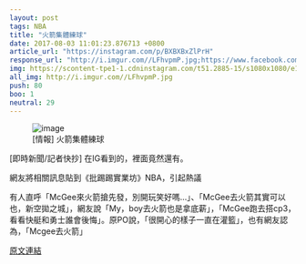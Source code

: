 ```yaml
---
layout: post
tags: NBA
title: "火箭集體練球"
date: 2017-08-03 11:01:23.876713 +0800
article_url: "https://instagram.com/p/BXBXBxZlPrH"
response_url: "http://i.imgur.com//LFhvpmP.jpg;https://www.facebook.com//da.village//videos//10154;http://tiny.cc//w6ppmy"
img: https://scontent-tpe1-1.cdninstagram.com/t51.2885-15/s1080x1080/e15/fr/20393886_135147017081574_4095204733520707584_n.jpg
all_img: http://i.imgur.com//LFhvpmP.jpg
push: 80
boo: 1
neutral: 29
---
```


<figure>
<img src="https://scontent-tpe1-1.cdninstagram.com/t51.2885-15/s1080x1080/e15/fr/20393886_135147017081574_4095204733520707584_n.jpg" alt="image">
<figcaption>
[情報] 火箭集體練球
</figcaption>
</figure>



[即時新聞/記者快抄] 在IG看到的，裡面竟然還有。

網友將相關訊息貼到《批踢踢實業坊》NBA，引起熱議

有人直呼「McGee來火箭搶先發，別開玩笑好嗎...」、「McGee去火箭其實可以也，新空拋之城」，網友說「My，boy去火箭也是拿底薪」，「McGee跑去搭cp3，看看快艇和勇士誰會後悔」。原PO說，「很開心的樣子一直在灌籃」，也有網友認為，「Mcgee去火箭」

<a href = "https://www.ptt.cc/bbs/NBA/M.1501143333.A.5ED.html">原文連結</a>

